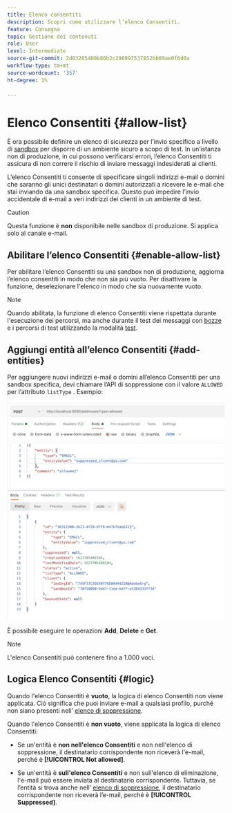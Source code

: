 ```yaml
---
title: Elenco consentiti
description: Scopri come utilizzare l’elenco Consentiti.
feature: Consegna
topic: Gestione dei contenuti
role: User
level: Intermediate
source-git-commit: 2d03285400b86b2c296997537852bb89ae0f6d0a
workflow-type: tm+mt
source-wordcount: '357'
ht-degree: 1%

---
```


# Elenco Consentiti {#allow-list}

È ora possibile definire un elenco di sicurezza per l’invio specifico a livello di [sandbox](administration/sandboxes.md) per disporre di un ambiente sicuro a scopo di test. In un’istanza non di produzione, in cui possono verificarsi errori, l’elenco Consentiti ti assicura di non correre il rischio di inviare messaggi indesiderati ai clienti.

L’elenco Consentiti ti consente di specificare singoli indirizzi e-mail o domini che saranno gli unici destinatari o domini autorizzati a ricevere le e-mail che stai inviando da una sandbox specifica. Questo può impedire l’invio accidentale di e-mail a veri indirizzi dei clienti in un ambiente di test.


>[!CAUTION]
>
>Questa funzione è **non** disponibile nelle sandbox di produzione. Si applica solo al canale e-mail.


## Abilitare l’elenco Consentiti {#enable-allow-list}

Per abilitare l’elenco Consentiti su una sandbox non di produzione, aggiorna l’elenco consentiti in modo che non sia più vuoto. Per disattivare la funzione, deselezionare l&#39;elenco in modo che sia nuovamente vuoto.

<!--
you need to make an Adobe API call.

* Using this API, you can also disable the feature at any time.

* You can update the allowed list before or after enabling the feature.

* The allowed list logic applies when the feature is enabled and if the allowed list is not empty. Learn more in [this section](#logic).

-->
>[!NOTE]
>
>Quando abilitata, la funzione di elenco Consentiti viene rispettata durante l&#39;esecuzione dei percorsi, ma anche durante il test dei messaggi con [bozze](preview.md#send-proofs) e i percorsi di test utilizzando la modalità [test](building-journeys/testing-the-journey.md).

## Aggiungi entità all’elenco Consentiti {#add-entities}

Per aggiungere nuovi indirizzi e-mail o domini all’elenco Consentiti per una sandbox specifica, devi chiamare l’API di soppressione con il valore `ALLOWED` per l’attributo `listType` . Esempio:

![](assets/allow-list-api.png)

È possibile eseguire le operazioni **Add**, **Delete** e **Get**.

>[!NOTE]
>
>L&#39;elenco Consentiti può contenere fino a 1.000 voci.

<!--
Learn more on making Adobe API calls in the [Experience Platform documentation](https://experienceleague.adobe.com/docs/experience-platform/landing/platform-apis/api-guide.html?lang=en).
-->


## Logica Elenco Consentiti {#logic}

<!-- When the allowed list is [enabled](#enable-allow-list) at the sandbox level using the API call above, the following applies.-->

Quando l&#39;elenco Consentiti è **vuoto**, la logica di elenco Consentiti non viene applicata. Ciò significa che puoi inviare e-mail a qualsiasi profilo, purché non siano presenti nell’ [elenco di soppressione](suppression-list.md).

Quando l&#39;elenco Consentiti è **non vuoto**, viene applicata la logica di elenco Consentiti:

* Se un&#39;entità è **non nell&#39;elenco Consentiti** e non nell&#39;elenco di soppressione, il destinatario corrispondente non riceverà l&#39;e-mail, perché è **[!UICONTROL Not allowed]**.

* Se un&#39;entità è **sull&#39;elenco Consentiti** e non sull&#39;elenco di eliminazione, l&#39;e-mail può essere inviata al destinatario corrispondente. Tuttavia, se l’entità si trova anche nell’ [elenco di soppressione](suppression-list.md), il destinatario corrispondente non riceverà l’e-mail, perché è **[!UICONTROL Suppressed]**.




